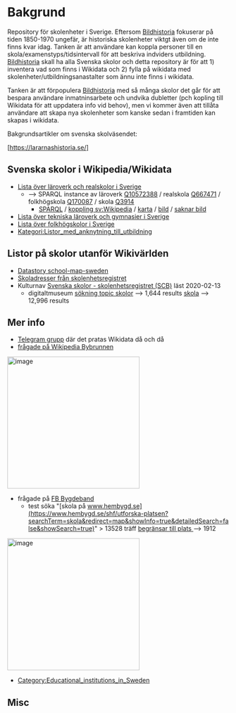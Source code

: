 # Bakgrund
Repository för skolenheter i Sverige. Eftersom [Bildhistoria](https://blogg.bildhistoria.se/) fokuserar på tiden 1850-1970 ungefär, är historiska skolenheter viktgt även om de inte finns kvar idag. Tanken är att användare kan koppla personer till en skola/examenstyps/tidsintervall för att beskriva indviders utbildning. [Bildhistoria](https://blogg.bildhistoria.se/) skall ha alla Svenska skolor och detta repository är för att 1) inventera vad som finns i Wikidata och 2) fylla på wikidata med skolenheter/utbildningsanastalter som ännu inte finns i wikidata. 

Tanken är att förpopulera [Bildhistoria](https://blogg.bildhistoria.se/) med så många skolor det går för att bespara användare inmatninsarbete och undvika dubletter (pch kopling till Wikidata för att uppdatera info vid behov), men vi kommer även att tillåta användare att skapa nya skolenheter som kanske sedan i framtiden kan skapas i wikidata. 

Bakgrundsartikler om svenska skolväsendet: 

[https://lararnashistoria.se/]

## Svenska skolor i Wikipedia/Wikidata

* [Lista över läroverk och realskolor i Sverige](https://sv.wikipedia.org/wiki/Lista_%C3%B6ver_l%C3%A4roverk_och_realskolor_i_Sverige) 
   * --> SPARQL instance av läroverk [Q10572388](https://www.wikidata.org/wiki/Q10572388) / realskola [Q667471](https://www.wikidata.org/wiki/Q667471) / folkhögskola [Q170087](https://www.wikidata.org/wiki/Q170087) / skola [Q3914](https://www.wikidata.org/wiki/Q3914)
      * [SPARQL](https://w.wiki/58nT) / [koppling sv:Wikipedia](https://w.wiki/58nb) / [karta](https://w.wiki/58nj) / [bild](https://w.wiki/58nm) / [saknar bild](https://w.wiki/58ni)
* [Lista över tekniska läroverk och gymnasier i Sverige](https://sv.m.wikipedia.org/wiki/Lista_%C3%B6ver_tekniska_l%C3%A4roverk_och_gymnasier_i_Sverige)
* [Lista över folkhögskolor i Sverige](https://sv.wikipedia.org/wiki/Lista_%C3%B6ver_folkh%C3%B6gskolor_i_Sverige)
* [Kategori:Listor_med_anknytning_till_utbildning](https://sv.wikipedia.org/wiki/Kategori:Listor_med_anknytning_till_utbildning)

## Listor på skolor utanför Wikivärlden
* [Datastory school-map-sweden](https://www.datastory.org/sv/services/school-map-sweden)
* [Skoladresser från skolenhetsregistret](https://www.skolverket.se/skolutveckling/statistik/skoladresser-fran-skolenhetsregistret)
* Kulturnav [Svenska skolor - skolenhetsregistret (SCB)](https://kulturnav.org/566244ce-12e7-430c-a00c-005edda27564) läst 2020-02-13
   * digitaltmuseum [sökning topic skolor](https://digitaltmuseum.se/search/?aq=topic%3A%22Skolor%22) --> 1,644 results [skola](https://digitaltmuseum.se/search/?aq=topic%3A%22Skola%22) --> 12,996 results


## Mer info

* [Telegram grupp](https://t.me/joinchat/FgDj6BTRqdKkYZaCqOB_FA) där det pratas Wikidata då och då
* [frågade på Wikipedia Bybrunnen](https://sv.wikipedia.org/wiki/Wikipedia:Bybrunnen#Bildhistoria_-_skolor_i_Sverige)

<img width="300" alt="image" src="https://user-images.githubusercontent.com/14206509/167285159-0be86c17-8efc-4809-ae38-4703a16520bd.png">

* frågade på [FB Bygdeband](https://www.facebook.com/Bygdeband/posts/10158061895557315)
  * test söka "[skola på www.hembygd.se](https://www.hembygd.se/shf/utforska-platsen?searchTerm=skola&redirect=map&showInfo=true&detailedSearch=false&showSearch=true)" > 13528 träff [begränsar till plats ](https://www.hembygd.se/shf/utforska-platsen?searchTerm=skola&redirect=map&showInfo=true&detailedSearch=false&showSearch=true)--> 1912

<img width="300" alt="image" src="https://user-images.githubusercontent.com/14206509/167285284-073e3d97-eb9e-4159-96af-e659b4034617.png">


* [Category:Educational_institutions_in_Sweden](https://commons.wikimedia.org/wiki/Category:Educational_institutions_in_Sweden)

## Misc ##


